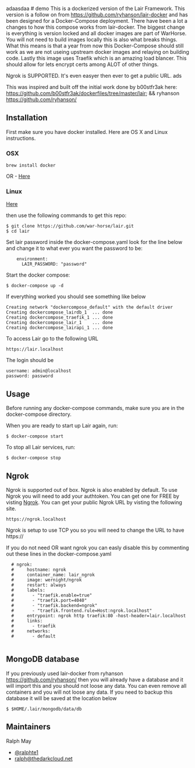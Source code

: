 adaasdaa # demo
This is a dockerized version of the Lair Framework. This version is a follow on from https://github.com/ryhanson/lair-docker and has been designed for a Docker-Compose deployment. There have been a lot a changes to how this compose works from lair-docker. The biggest change is everything is version locked and all docker images are part of WarHorse. You will not need to build images locally this is also what breaks things. What this means is that a year from now this Docker-Compose should still work as we are not useing upstream docker images and relaying on building code. Lastly this image uses Traefik which is an amazing load blancer. This should allow for lets encrypt certs among ALOT of other things.

Ngrok is SUPPORTED. It's even easyer then ever to get a public URL.
ads

This was inspired and built off the initial work done by b00stfr3ak here: https://github.com/b00stfr3ak/dockerfiles/tree/master/lair; && ryhanson https://github.com/ryhanson/

## Installation

First make sure you have docker installed. Here are OS X and Linux instructions.

### OSX

`brew install docker`

OR - [Here](https://docs.docker.com/docker-for-mac/install/#download-docker-for-mac)

### Linux

[Here](https://docs.docker.com/engine/installation/linux/docker-ce/ubuntu/)


then use the following commands to get this repo:

```
$ git clone https://github.com/war-horse/lair.git
$ cd lair
```
Set lair password inside the docker-compose.yaml look for the line below and change it to what ever you want the password to be:

```
    environment:
      LAIR_PASSWORD: "password"
```

Start the docker compose:

```
$ docker-compose up -d
```

If everything worked you should see something like below

```
Creating network "dockercompose_default" with the default driver
Creating dockercompose_lairdb_1  ... done
Creating dockercompose_traefik_1 ... done
Creating dockercompose_lair_1    ... done
Creating dockercompose_lairapi_1 ... done
```

To access Lair go to the following URL

```
https://lair.localhost
```

The login should be

```
username: admin@localhost
password: password

```


## Usage
Before running any docker-compose commands, make sure you are in the docker-compose directory.

When you are ready to start up Lair again, run:

```
$ docker-compose start
```

To stop all Lair services, run:

```
$ docker-compose stop
```

## Ngrok

Ngrok is supported out of box. Ngrok is also enabled by default. To use Ngrok you will need to add your authtoken. You can get one for FREE by visting [Ngrok](https://dashboard.ngrok.com/get-started). You can get your public Ngrok URL by visting the following site. 

```
https://ngrok.localhost
```

Ngrok is setup to use TCP you so you will need to change the URL to have https://


If you do not need OR want ngrok you can easly disable this by commenting out these lines in the docker-compose.yaml

```
  # ngrok:
  #     hostname: ngrok
  #     container_name: lair_ngrok
  #     image: wernight/ngrok
  #     restart: always
  #     labels:
  #       - "traefik.enable=true"
  #       - "traefik.port=4040"
  #       - "traefik.backend=ngrok"
  #       - "traefik.frontend.rule=Host:ngrok.localhost"
  #     entrypoint: ngrok http traefik:80 -host-header=lair.localhost
  #     links:
  #       - traefik
  #     networks:
  #       - default
  
```

## MongoDB database
If you previously used lair-docker from ryhanson https://github.com/ryhanson/ then you will already have a database and it will import this and you should not loose any data. You can even remove all containers and you will not loose any data. If you need to backup this database it will be saved at the location below

```
$ $HOME/.lair/mongodb/data/db
```


## Maintainers
Ralph May
- [@ralphte1](https://twitter.com/ralphte1)
- ralph@thedarkcloud.net


